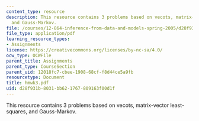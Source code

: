 ```yaml
---
content_type: resource
description: This resource contains 3 problems based on vecots, matrix-vector least-squares,
  and Gauss-Markov.
file: /courses/12-864-inference-from-data-and-models-spring-2005/d28f931b8031bb621767809163f00d1f_hmwk3.pdf
file_type: application/pdf
learning_resource_types:
- Assignments
license: https://creativecommons.org/licenses/by-nc-sa/4.0/
ocw_type: OCWFile
parent_title: Assignments
parent_type: CourseSection
parent_uid: 12018fc7-cbee-1908-68cf-f8d44ce5a9fb
resourcetype: Document
title: hmwk3.pdf
uid: d28f931b-8031-bb62-1767-809163f00d1f
---
```

This resource contains 3 problems based on vecots, matrix-vector least-squares, and Gauss-Markov.